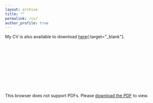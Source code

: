 ```yaml
---
layout: archive
title: ""
permalink: /cv/
author_profile: true
---
```


My CV is also available to download [here](../files/Curriculum_Vitae.pdf){:target="_blank"}.

<object data="../files/Curriculum_Vitae.pdf" type="application/pdf" width="700px" height="700px">
    <embed src="../files/Curriculum_Vitae.pdf">
        <p>This browser does not support PDFs. Please <a href="../files/Curriculum_Vitae.pdf">download the PDF</a> to view.</p>
    </embed>
</object>
